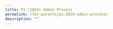 ```yaml
---
title: P1 (2024) Admin Process
permalink: /for-parents/p1-2024-admin-process/
description: ""
---
```

